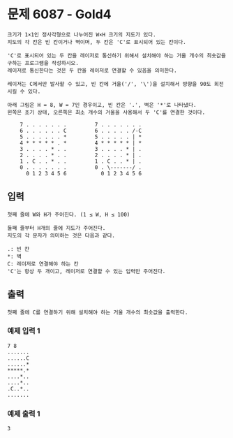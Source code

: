 # 문제 6087 - Gold4
    크기가 1×1인 정사각형으로 나누어진 W×H 크기의 지도가 있다. 
    지도의 각 칸은 빈 칸이거나 벽이며, 두 칸은 'C'로 표시되어 있는 칸이다.
    
    'C'로 표시되어 있는 두 칸을 레이저로 통신하기 위해서 설치해야 하는 거울 개수의 최솟값을 구하는 프로그램을 작성하시오. 
    레이저로 통신한다는 것은 두 칸을 레이저로 연결할 수 있음을 의미한다.
    
    레이저는 C에서만 발사할 수 있고, 빈 칸에 거울('/', '\')을 설치해서 방향을 90도 회전시킬 수 있다.
    
    아래 그림은 H = 8, W = 7인 경우이고, 빈 칸은 '.', 벽은 '*'로 나타냈다. 
    왼쪽은 초기 상태, 오른쪽은 최소 개수의 거울을 사용해서 두 'C'를 연결한 것이다.
    
        7 . . . . . . .         7 . . . . . . .
        6 . . . . . . C         6 . . . . . /-C
        5 . . . . . . *         5 . . . . . | *
        4 * * * * * . *         4 * * * * * | *
        3 . . . . * . .         3 . . . . * | .
        2 . . . . * . .         2 . . . . * | .
        1 . C . . * . .         1 . C . . * | .
        0 . . . . . . .         0 . \-------/ .
          0 1 2 3 4 5 6           0 1 2 3 4 5 6

## 입력
    첫째 줄에 W와 H가 주어진다. (1 ≤ W, H ≤ 100)
    
    둘째 줄부터 H개의 줄에 지도가 주어진다. 
    지도의 각 문자가 의미하는 것은 다음과 같다.
    
    .: 빈 칸
    *: 벽
    C: 레이저로 연결해야 하는 칸
    'C'는 항상 두 개이고, 레이저로 연결할 수 있는 입력만 주어진다.

## 출력
    첫째 줄에 C를 연결하기 위해 설치해야 하는 거울 개수의 최솟값을 출력한다.

### 예제 입력 1
    7 8
    .......
    ......C
    ......*
    *****.*
    ....*..
    ....*..
    .C..*..
    .......
### 예제 출력 1 
    3
